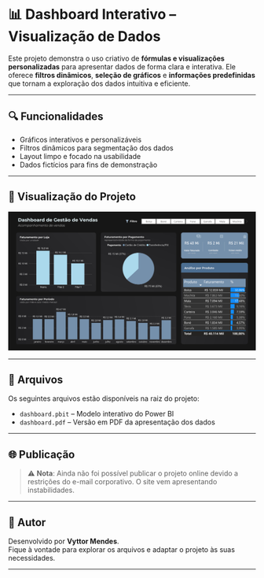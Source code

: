 # 📊 Dashboard Interativo – Visualização de Dados

Este projeto demonstra o uso criativo de **fórmulas e visualizações personalizadas** para apresentar dados de forma clara e interativa. Ele oferece **filtros dinâmicos**, **seleção de gráficos** e **informações predefinidas** que tornam a exploração dos dados intuitiva e eficiente.

---

## 🔍 Funcionalidades

- Gráficos interativos e personalizáveis  
- Filtros dinâmicos para segmentação dos dados  
- Layout limpo e focado na usabilidade  
- Dados fictícios para fins de demonstração  

---

## 📸 Visualização do Projeto

![Screenshot](./scr.png)

---

## 📁 Arquivos

Os seguintes arquivos estão disponíveis na raiz do projeto:

- `dashboard.pbit` – Modelo interativo do Power BI  
- `dashboard.pdf` – Versão em PDF da apresentação dos dados  

---

## 🌐 Publicação

> ⚠️ **Nota**: Ainda não foi possível publicar o projeto online devido a restrições do e-mail corporativo. O site vem apresentando instabilidades.

---

## 👤 Autor

Desenvolvido por **Vyttor Mendes**.  
Fique à vontade para explorar os arquivos e adaptar o projeto às suas necessidades.

---
